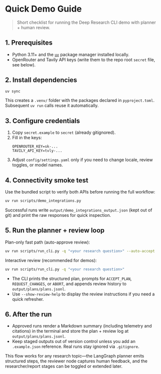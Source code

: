 # Quick Demo Guide

> Short checklist for running the Deep Research CLI demo with planner + human review.

## 1. Prerequisites
- Python 3.11+ and the [`uv`](https://docs.astral.sh/uv/) package manager installed locally.
- OpenRouter and Tavily API keys (write them to the repo root `secret` file, see below).

## 2. Install dependencies
```bash
uv sync
```
This creates a `.venv/` folder with the packages declared in `pyproject.toml`. Subsequent `uv run` calls reuse it automatically.

## 3. Configure credentials
1. Copy `secret.example` to `secret` (already gitignored).
2. Fill in the keys:
   ```
   OPENROUTER_KEY=sk-...
   TAVILY_API_KEY=tvly-...
   ```
3. Adjust `config/settings.yaml` only if you need to change locale, review toggles, or model names.

## 4. Connectivity smoke test
Use the bundled script to verify both APIs before running the full workflow:
```bash
uv run scripts/demo_integrations.py
```
Successful runs write `output/demo_integrations_output.json` (kept out of git) and print the raw responses for quick inspection.

## 5. Run the planner + review loop
Plan-only fast path (auto-approve review):
```bash
uv run scripts/run_cli.py -q "<your research question>" --auto-accept
```
Interactive review (recommended for demos):
```bash
uv run scripts/run_cli.py -q "<your research question>"
```
- The CLI prints the structured plan, prompts for `ACCEPT_PLAN`, `REQUEST_CHANGES`, or `ABORT`, and appends review history to `output/plans/plans.jsonl`.
- Use `--show-review-help` to display the review instructions if you need a quick refresher.

## 6. After the run
- Approved runs render a Markdown summary (including telemetry and citations) in the terminal and store the plan + review log at `output/plans/plans.jsonl`.
- Keep staged outputs out of version control unless you add an `.example.json` reference. Real runs stay ignored via `.gitignore`.

This flow works for any research topic—the LangGraph planner emits structured steps, the reviewer node captures human feedback, and the researcher/report stages can be toggled or extended later.
